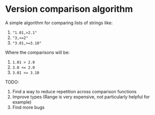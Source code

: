 # Version comparison algorithm

A simple algorithm for comparing lists of strings like:

1. `"1.01,>2.1"`
2. `"3,<=2"`
3. `"3.01,>=3.10"`

Where the comparisons will be:

1. `1.01 > 2.0`
2. `3.0 <= 2.0`
3. `3.01 >= 3.10`

TODO:

1. Find a way to reduce repetition across comparison functions
2. Improve types (Range is very expensive, not particularly helpful for example)
3. Find more bugs
